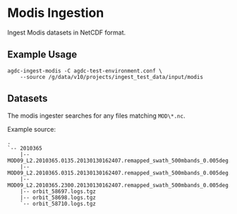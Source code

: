 
Modis Ingestion
===============

Ingest Modis datasets in NetCDF format.

Example Usage
-------------

    agdc-ingest-modis -C agdc-test-environment.conf \
        --source /g/data/v10/projects/ingest_test_data/input/modis
         

Datasets
--------

The modis ingester searches for any files matching `MOD\*.nc`.

Example source:

    .
    `-- 2010365
        |-- MOD09_L2.2010365.0135.20130130162407.remapped_swath_500mbands_0.005deg.nc
        |-- MOD09_L2.2010365.0315.20130130162407.remapped_swath_500mbands_0.005deg.nc
        |-- MOD09_L2.2010365.2300.20130130162407.remapped_swath_500mbands_0.005deg.nc
        |-- orbit_58697.logs.tgz
        |-- orbit_58698.logs.tgz
        `-- orbit_58710.logs.tgz

